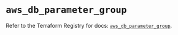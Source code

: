 # `aws_db_parameter_group`

Refer to the Terraform Registry for docs: [`aws_db_parameter_group`](https://registry.terraform.io/providers/hashicorp/aws/6.12.0/docs/resources/db_parameter_group).
